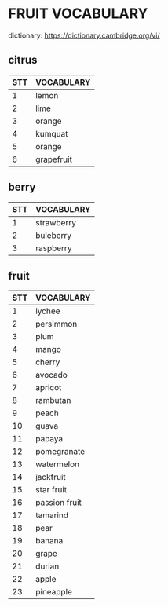 # FRUIT VOCABULARY

dictionary: https://dictionary.cambridge.org/vi/

## citrus

| STT | VOCABULARY |
| --- | ---------- |
| 1   | lemon      |
| 2   | lime       |
| 3   | orange     |
| 4   | kumquat    |
| 5   | orange     |
| 6   | grapefruit |

## berry

| STT | VOCABULARY |
| --- | ---------- |
| 1   | strawberry |
| 2   | buleberry  |
| 3   | raspberry  |

## fruit

| STT | VOCABULARY    |
| --- | ------------- |
| 1   | lychee        |
| 2   | persimmon     |
| 3   | plum          |
| 4   | mango         |
| 5   | cherry        |
| 6   | avocado       |
| 7   | apricot       |
| 8   | rambutan      |
| 9   | peach         |
| 10  | guava         |
| 11  | papaya        |
| 12  | pomegranate   |
| 13  | watermelon    |
| 14  | jackfruit     |
| 15  | star fruit    |
| 16  | passion fruit |
| 17  | tamarind      |
| 18  | pear          |
| 19  | banana        |
| 20  | grape         |
| 21  | durian        |
| 22  | apple         |
| 23  | pineapple     |
